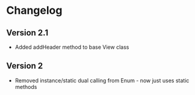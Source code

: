 # Changelog

## Version 2.1

* Added addHeader method to base View class

## Version 2

* Removed instance/static dual calling from Enum - now just uses static methods